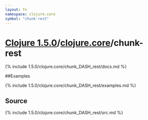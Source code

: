 ```yaml
---
layout: fn
namespace: clojure.core
symbol: "chunk-rest"
---
```


# [Clojure 1.5.0](../../)/[clojure.core](../)/chunk-rest

{% include 1.5.0/clojure.core/chunk_DASH_rest/docs.md %}

##Examples

{% include 1.5.0/clojure.core/chunk_DASH_rest/examples.md %}
## Source
{% include 1.5.0/clojure.core/chunk_DASH_rest/src.md %}

